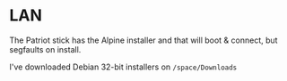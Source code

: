 # LAN

The Patriot stick has the Alpine installer and that will boot & connect, but segfaults on install.

I've downloaded Debian 32-bit installers on `/space/Downloads` 
